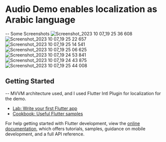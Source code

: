 # Audio Demo enables localization as Arabic language

 -- Some Screenshots
 ![Screenshot_2023 10 07_19 25 36 608](https://github.com/seifibrahim32/audio-demo/assets/58334300/89f57b0a-7ff0-48ad-8ad2-eaa44edd4549)
![Screenshot_2023 10 07_19 25 22 657](https://github.com/seifibrahim32/audio-demo/assets/58334300/340cb868-a4c4-4d44-99b0-45cd7fa98fc7)
![Screenshot_2023 10 07_19 25 14 541](https://github.com/seifibrahim32/audio-demo/assets/58334300/8ce860dc-1786-421e-8c64-8e66ba88f7b0)
![Screenshot_2023 10 07_19 25 06 625](https://github.com/seifibrahim32/audio-demo/assets/58334300/04e64c7d-9d99-4c14-b299-82ce2177e3cd)
![Screenshot_2023 10 07_19 24 53 841](https://github.com/seifibrahim32/audio-demo/assets/58334300/876b52d2-e84d-41a2-981f-3e252b44507e)
![Screenshot_2023 10 07_19 24 43 875](https://github.com/seifibrahim32/audio-demo/assets/58334300/afc409cc-bbcb-49a2-9214-0c87c80be67a)
![Screenshot_2023 10 07_19 25 44 008](https://github.com/seifibrahim32/audio-demo/assets/58334300/38d9156d-129c-4e71-ba3f-7237501e98ae)

## Getting Started
-- MVVM architecture used, and I used Flutter Intl Plugin for localization for the demo.

- [Lab: Write your first Flutter app](https://docs.flutter.dev/get-started/codelab)
- [Cookbook: Useful Flutter samples](https://docs.flutter.dev/cookbook)

For help getting started with Flutter development, view the
[online documentation](https://docs.flutter.dev/), which offers tutorials,
samples, guidance on mobile development, and a full API reference.
